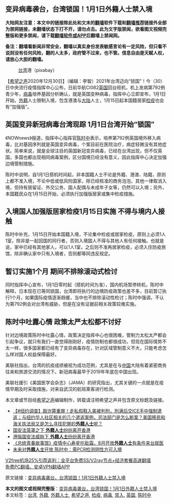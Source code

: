  <h2>变异病毒袭台，台湾锁国！1月1日外籍人士禁入境</h2> <p class="notice"><b>大陆网友注意：本文中的链接除此处和文末的<a href="https://github.com/bannedbook/fanqiang" >翻墙</a>软件下载和<a href="https://github.com/killgcd/justmysocks/blob/master/README.md">翻墙推荐</a>链接外全部为禁网链接，未翻墙状态下打不开，请勿点击。此为文字版禁闻，欲看图文视频完整版和更多禁闻，请下载<a href="https://github.com/bannedbook/fanqiang">翻墙软件或APP</a>后翻墙上禁闻网。</p><p>备注：翻墙看新闻非常安全，翻墙以真实身份发表敏感言论有一定风险，但只看不说则没有任何风险，翻的人太多，政府管不过来，也不管。信息自由是天赋人权，请放心大胆的翻墙。</b></p>  <div class="entry"> <figure> <p><figcaption><a href="https://www.bannedbook.org/bnews/tag/%e5%8f%b0%e6%b9%be/" class="st_tag internal_tag" rel="tag" title="标签 台湾 下的日志">台湾</a>港（pixabay）</figcaption></figure> <p>【<span class='wp_keywordlink_affiliate'><a href="https://www.soundofhope.org" title="希望之声" target="_blank">希望之声</a></span>2020年12月30日】（编辑：李智）2021年台湾迈向“锁国”！今（30）日中央流行疫情指挥中心公布，日前华航CI082<a href="https://www.bannedbook.org/bnews/tag/%e8%8b%b1%e5%9b%bd/" class="st_tag internal_tag" rel="tag" title="标签 英国 下的日志">英国</a>回台班机，机上发病第792例青少年，<a href="https://www.bannedbook.org/bnews/tag/%e7%97%85%e6%af%92/" class="st_tag internal_tag" rel="tag" title="标签 病毒 下的日志">病毒</a>培养基因分析确认，就是英国变种病毒，指挥中心立即宣布，1月1日开始，<a href="https://www.bannedbook.org/bnews/tag/%E5%A4%96%E7%B1%8D/" class="st_tag internal_tag" rel="tag" title="标签 外籍 下的日志">外籍</a>人士限制入境，包含港澳与<span class='wp_keywordlink_affiliate'><a href="https://www.bannedbook.org/" title="大陆" target="_blank">大陆</a></span>人士，1月15日起本国籍居家<a href="https://www.bannedbook.org/bnews/tag/%E6%A3%80%E7%96%AB/" class="st_tag internal_tag" rel="tag" title="标签 检疫 下的日志">检疫</a>也会有“加强版”。</p> <h2>英国变异新冠病毒台湾现踪 1月1日台湾开始“锁国”</h2> <p>《NOWnews》报道，指挥中心指挥官<a href="https://www.bannedbook.org/bnews/tag/%E9%99%88%E6%97%B6%E4%B8%AD/" class="st_tag internal_tag" rel="tag" title="标签 陈时中 下的日志">陈时中</a>表示，培养第792例英国境外移入病毒，比对基因序列就是英国变异病毒，个案目前在医院治疗，病症轻微没有其他症状。简单来说，就是全球注目的英国新冠变异病毒，已经在台湾出现，但不仅英国，多国也都出现相同病毒案例，区分国境已经没有意义，因此指挥中心决定加强边境管制措施。</p>  <p>陈时中说明，自1月1日搭机时间起，非本国籍人士不论是外籍、港澳、陆籍，原则上都不准入境，不论中低或低风险国家，除已经核准的商务泡泡，其他一律取消入境，但持有居留证、外交公务、国人配偶与未成年子女等，仍然可以入境；另外，本国籍民众在1月15日开始，必须执行加强版居家或集中检疫措施。</p> <h2>入境国人加强版居家检疫1月15日实施 不得与境内人接触</h2> <p>陈时中补充，1月15日开始本国籍入境，不论集中检疫或居家检疫，原则上必须1人1室，除非是一起回国的同行者，否则入境国人不得与其他人有任何接触。也就是说，家中已经有其他家人，可以1人1室，之后则不准再居家检疫，必须入住防疫旅馆，除非确认家中只有入境者，否则都等同违反规定。</p>  <h2>暂订实施1个月 期间不排除滚动式检讨</h2> <p>同时指挥中心宣布，1月1日零时起（搭机时间为准），国内机场暂停转机，陈时中解释，日本现在已等同锁国，台湾即将执行的边境防疫政策也差不多，目前暂订执行1个月，如果国际疫情逐渐趋缓，当中也不排除滚动性检讨；陈时中强调，不认为第792例会对台湾有威胁，但是在没有证据前相关政策较难实施。</p> <h2>陈时中吐露心情 政策太严太松都不讨好</h2> <p>针对边境政策陈时中吐露心情，政策决定指挥中心也很困难，管制力太松太严都会引起争议，就只有我们一直觉得刚刚好，疫情防制也都很成功，但现在国际情势不太一样，很多国家都已经有了变异病毒存在，针对区域管制意义不大，只能考虑怎么样对国人权益保障最好。</p>  <p>美联社指出，台湾的抗疫成绩被视为成功范例，尤其是在与<span class='wp_keywordlink_affiliate'><a href="https://www.bannedbook.org/" title="中国" target="_blank">中国</a></span>大陆有着紧密商务往来和旅游交流的情况下。新冠病毒最早于2019年年底在中国出现。</p> <p>美联社援引《美国医学会杂志》（JAMA）的研究指出，尤其关键的一点就是在疫情早期及时采取措施，对来自武汉的航班乘客进行检测。</p>  <p>本文章或节目经<a href="https://www.bannedbook.org/bnews/tag/%e5%b8%8c%e6%9c%9b%e4%b9%8b%e5%a3%b0/" class="st_tag internal_tag" rel="tag" title="标签 希望之声 下的日志">希望之声</a>编辑制作，转载请注明希望之声并包含原文标题及链接。</p> <ul class='op-related-articles' title='相关阅读'> <li><a href='https://www.bannedbook.org/bnews/bannedvideo/20201031/1423407.html' target='_blank'>【#纽约调查】敲诈算重罪！走私假鞋入美被判刑，刑满后交ICE手中强制遣返；与纽约华人社区相关的几个遣返案例，司法部门是怎么断案？美国移民和海关执法局又是怎么寻找犯罪的<b>外籍人士</b>呢？</a></li> <li><a href='https://www.bannedbook.org/bnews/cnnews/20200808/1376608.html' target='_blank'>国安法笼罩之下 <b>外籍人士</b>纷纷离开香港</a></li> <li><a href='https://www.bannedbook.org/bnews/comments/20200808/1376470.html' target='_blank'>港版国安法威胁下 <b>外籍人士</b>纷纷离开香港</a></li> <li><a href='https://www.bannedbook.org/bnews/taiwannews/20200726/1366359.html' target='_blank'>《总统青春故事馆》疫情中心寿星吃砒霜，8月开放<b>外籍人士</b>有条件来台就医</a></li> <li><a href='https://www.bannedbook.org/bnews/comments/20200608/1341679.html' target='_blank'>未来对<b>外籍人士</b>开放 陈时中：需PCR检测阴性方可入境</a></li> </ul> <p class="texttj"> <a href="https://www.bannedbook.org/forum23/topic22702.html" target="_blank">V2free机场25%引荐返利：全平台免费SS/V2ray节点+经济套餐高速翻墙</a><br/> <a href="https://github.com/bannedbook/fanqiang/wiki/%E7%A6%81%E9%97%BB%E7%BD%91%E5%AE%89%E5%8D%93%E7%BF%BB%E5%A2%99%E6%96%B0%E9%97%BBAPP" target="_blank">免费PC翻墙、安卓VPN翻墙APP</a></p><p>原文链接：<a class="src_link"  href="https://www.soundofhope.org/post/458707" target="_blank">变异病毒袭台，台湾锁国！1月1日外籍人士禁入境</a></p><a name='sharetosocial'></a>       <div><b>本文的图文或视频完整版</b>：<a href='https://www.bannedbook.org/bnews/comments/20201230/1457921.html'>变异病毒袭台，台湾锁国！1月1日外籍人士禁入境</a></div>  </div><!--END ENTRY--> <div class="postfooter"> <div>本文标签：<a href="https://www.bannedbook.org/bnews/tag/%e5%8f%b0%e6%b9%be/" rel="tag">台湾</a>, <a href="https://www.bannedbook.org/bnews/tag/%E5%A4%96%E7%B1%8D/" rel="tag">外籍</a>, <a href="https://www.bannedbook.org/bnews/tag/%E5%A4%96%E7%B1%8D%E4%BA%BA%E5%A3%AB/" rel="tag">外籍人士</a>, <a href="https://www.bannedbook.org/bnews/tag/%e5%b8%8c%e6%9c%9b%e4%b9%8b%e5%a3%b0/" rel="tag">希望之声</a>, <a href="https://www.bannedbook.org/bnews/tag/%E6%A3%80%E7%96%AB/" rel="tag">检疫</a>, <a href="https://www.bannedbook.org/bnews/tag/%e7%97%85%e6%af%92/" rel="tag">病毒</a>, <a href="https://www.bannedbook.org/bnews/tag/%E7%A6%81%E5%85%A5/" rel="tag">禁入</a>, <a href="https://www.bannedbook.org/bnews/tag/%e8%8b%b1%e5%9b%bd/" rel="tag">英国</a>, <a href="https://www.bannedbook.org/bnews/tag/%E9%99%88%E6%97%B6%E4%B8%AD/" rel="tag">陈时中</a></div>  </div><!--END POSTFOOTER--> 